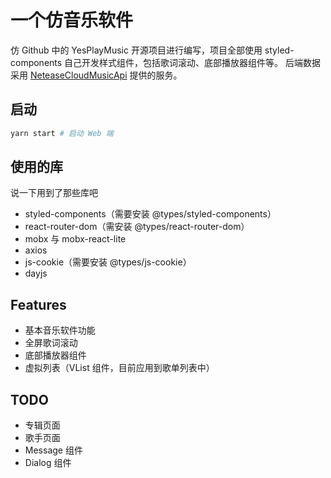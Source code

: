 # 一个仿音乐软件

仿 Github 中的 YesPlayMusic 开源项目进行编写，项目全部使用 styled-components 自己开发样式组件，包括歌词滚动、底部播放器组件等。
后端数据采用 [NeteaseCloudMusicApi](https://github.com/Binaryify/NeteaseCloudMusicApi) 提供的服务。

## 启动

```bash
yarn start # 启动 Web 端
```

## 使用的库

说一下用到了那些库吧

- styled-components（需要安装 @types/styled-components）
- react-router-dom（需安装 @types/react-router-dom）
- mobx 与 mobx-react-lite
- axios
- js-cookie（需要安装 @types/js-cookie）
- dayjs
## Features

- 基本音乐软件功能
- 全屏歌词滚动
- 底部播放器组件
- 虚拟列表（VList 组件，目前应用到歌单列表中）

## TODO

- 专辑页面
- 歌手页面
- Message 组件
- Dialog 组件

